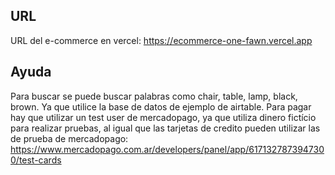 ## URL

URL del e-commerce en vercel: https://ecommerce-one-fawn.vercel.app

## Ayuda

Para buscar se puede buscar palabras como chair, table, lamp, black, brown. Ya que utilice la base de datos de ejemplo de airtable.
Para pagar hay que utilizar un test user de mercadopago, ya que utiliza dinero fictício para realizar pruebas, al igual que las tarjetas de credito pueden utilizar las de prueba de mercadopago: https://www.mercadopago.com.ar/developers/panel/app/6171327873947300/test-cards
